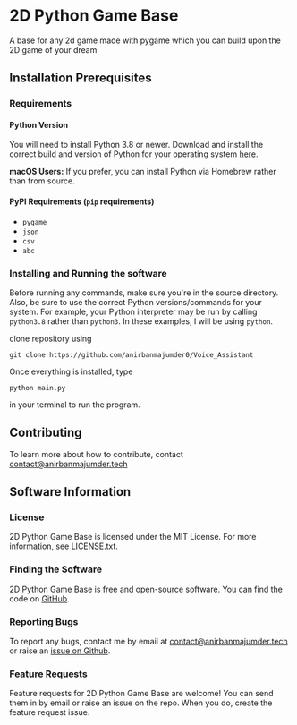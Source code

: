 # 2D Python Game Base
A base for any 2d game made with pygame  which you can build upon the 2D game of your dream

## Installation Prerequisites

### Requirements

#### Python Version

You will need to install Python 3.8 or newer. Download and install the correct
build and version of Python for your operating system [here](https://python.org/downloads).

**macOS Users:** If you prefer, you can install Python via Homebrew rather than from source.

#### PyPI Requirements (`pip` requirements)

* `pygame`
* `json`
* `csv`
* `abc`

### Installing and Running the software

Before running any commands, make sure you're in the source directory. Also, be sure to use the correct Python versions/commands
for your system. For example, your Python interpreter may be run by calling `python3.8` rather than `python3`. In these examples,
I will be using `python`.

clone repository using
```
git clone https://github.com/anirbanmajumder0/Voice_Assistant
```

Once everything is installed, type
```
python main.py
```
in your terminal to run the program.

## Contributing

To learn more about how to contribute, contact <contact@anirbanmajumder.tech>

## Software Information

### License

2D Python Game Base is licensed under the MIT License. For more information, see [LICENSE.txt](https://github.com/anirbanmajumder0/2D-Python-Game-Base/blob/main/LICENSE).

### Finding the Software

2D Python Game Base is free and open-source software. You can find the code on
[GitHub](https://github.com/anirbanmajumder0/2D-Python-Game-Base).

### Reporting Bugs

To report any bugs, contact me by email at <contact@anirbanmajumder.tech> or raise an
[issue on Github](https://github.com/anirbanmajumder0/2D-Python-Game-Base/issues).

### Feature Requests

Feature requests for 2D Python Game Base are welcome! You can send them in by email or
raise an issue on the repo. When you do, create the feature request issue.

